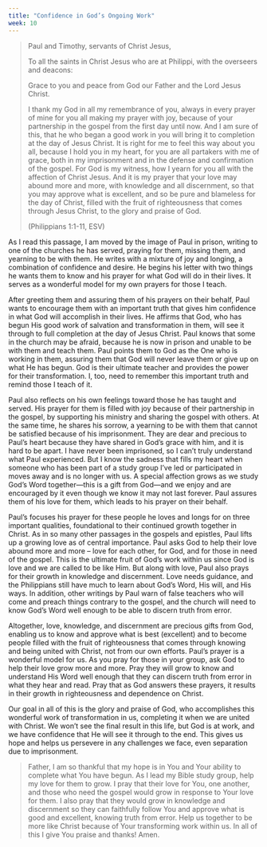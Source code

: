 ```yaml
---
title: "Confidence in God’s Ongoing Work"
week: 10
---
```


> Paul and Timothy, servants of Christ Jesus,
>
> To all the saints in Christ Jesus who are at Philippi, with the
> overseers and deacons:
>
> Grace to you and peace from God our Father and the Lord Jesus
> Christ.
>
> I thank my God in all my remembrance of you, always in every prayer
> of mine for you all making my prayer with joy, because of your
> partnership in the gospel from the first day until now. And I am sure
> of this, that he who began a good work in you will bring it to
> completion at the day of Jesus Christ. It is right for me to feel this
> way about you all, because I hold you in my heart, for you are all
> partakers with me of grace, both in my imprisonment and in the defense
> and confirmation of the gospel. For God is my witness, how I yearn for
> you all with the affection of Christ Jesus. And it is my prayer that
> your love may abound more and more, with knowledge and all
> discernment, so that you may approve what is excellent, and so be pure
> and blameless for the day of Christ, filled with the fruit of
> righteousness that comes through Jesus Christ, to the glory and praise
> of God.
>
> (Philippians 1:1-11, ESV)

As I read this passage, I am moved by the image of Paul in prison,
writing to one of the churches he has served, praying for them, missing
them, and yearning to be with them. He writes with a mixture of joy and
longing, a combination of confidence and desire. He begins his letter
with two things he wants them to know and his prayer for what God will
do in their lives. It serves as a wonderful model for my own prayers for
those I teach.

After greeting them and assuring them of his prayers on their behalf,
Paul wants to encourage them with an important truth that gives him
confidence in what God will accomplish in their lives. He affirms that
God, who has begun His good work of salvation and transformation in
them, will see it through to full completion at the day of Jesus Christ.
Paul knows that some in the church may be afraid, because he is now in
prison and unable to be with them and teach them. Paul points them to
God as the One who is working in them, assuring them that God will never
leave them or give up on what He has begun. God is their ultimate
teacher and provides the power for their transformation. I, too, need to
remember this important truth and remind those I teach of it.

Paul also reflects on his own feelings toward those he has taught and
served. His prayer for them is filled with joy because of their
partnership in the gospel, by supporting his ministry and sharing the
gospel with others. At the same time, he shares his sorrow, a yearning
to be with them that cannot be satisfied because of his imprisonment.
They are dear and precious to Paul’s heart because they have shared in
God’s grace with him, and it is hard to be apart. I have never been
imprisoned, so I can’t truly understand what Paul experienced. But I
know the sadness that fills my heart when someone who has been part of a
study group I’ve led or participated in moves away and is no longer with
us. A special affection grows as we study God’s Word together—this is a
gift from God—and we enjoy and are encouraged by it even though we know
it may not last forever. Paul assures them of his love for them, which
leads to his prayer on their behalf.

Paul’s focuses his prayer for these people he loves and longs for on
three important qualities, foundational to their continued growth
together in Christ. As in so many other passages in the gospels and
epistles, Paul lifts up a growing love as of central importance. Paul
asks God to help their love abound more and more – love for each other,
for God, and for those in need of the gospel. This is the ultimate fruit
of God’s work within us since God is love and we are called to be like
Him. But along with love, Paul also prays for their growth in knowledge
and discernment. Love needs guidance, and the Philippians still have
much to learn about God’s Word, His will, and His ways. In addition,
other writings by Paul warn of false teachers who will come and preach
things contrary to the gospel, and the church will need to know God’s
Word well enough to be able to discern truth from error.

Altogether, love, knowledge, and discernment are precious gifts from
God, enabling us to know and approve what is best (excellent) and to
become people filled with the fruit of righteousness that comes through
knowing and being united with Christ, not from our own efforts. Paul’s
prayer is a wonderful model for us. As you pray for those in your group,
ask God to help their love grow more and more. Pray they will grow to
know and understand His Word well enough that they can discern truth
from error in what they hear and read. Pray that as God answers these
prayers, it results in their growth in righteousness and dependence on
Christ.

Our goal in all of this is the glory and praise of God, who accomplishes
this wonderful work of transformation in us, completing it when we are
united with Christ. We won’t see the final result in this life, but God
is at work, and we have confidence that He will see it through to the
end. This gives us hope and helps us persevere in any challenges we
face, even separation due to imprisonment.

> Father, I am so thankful that my hope is in You and Your ability to
> complete what You have begun. As I lead my Bible study group, help my
> love for them to grow. I pray that their love for You, one another,
> and those who need the gospel would grow in response to Your love for
> them. I also pray that they would grow in knowledge and discernment so
> they can faithfully follow You and approve what is good and excellent,
> knowing truth from error. Help us together to be more like Christ
> because of Your transforming work within us. In all of this I give You
> praise and thanks! Amen.

